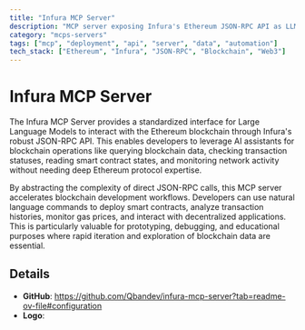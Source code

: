 ```yaml
---
title: "Infura MCP Server"
description: "MCP server exposing Infura's Ethereum JSON-RPC API as LLM tools for blockchain development and interaction."
category: "mcps-servers"
tags: ["mcp", "deployment", "api", "server", "data", "automation"]
tech_stack: ["Ethereum", "Infura", "JSON-RPC", "Blockchain", "Web3"]
---
```


# Infura MCP Server

The Infura MCP Server provides a standardized interface for Large Language Models to interact with the Ethereum blockchain through Infura's robust JSON-RPC API. This enables developers to leverage AI assistants for blockchain operations like querying blockchain data, checking transaction statuses, reading smart contract states, and monitoring network activity without needing deep Ethereum protocol expertise.

By abstracting the complexity of direct JSON-RPC calls, this MCP server accelerates blockchain development workflows. Developers can use natural language commands to deploy smart contracts, analyze transaction histories, monitor gas prices, and interact with decentralized applications. This is particularly valuable for prototyping, debugging, and educational purposes where rapid iteration and exploration of blockchain data are essential.

## Details

- **GitHub**: https://github.com/Qbandev/infura-mcp-server?tab=readme-ov-file#configuration
- **Logo**: 
